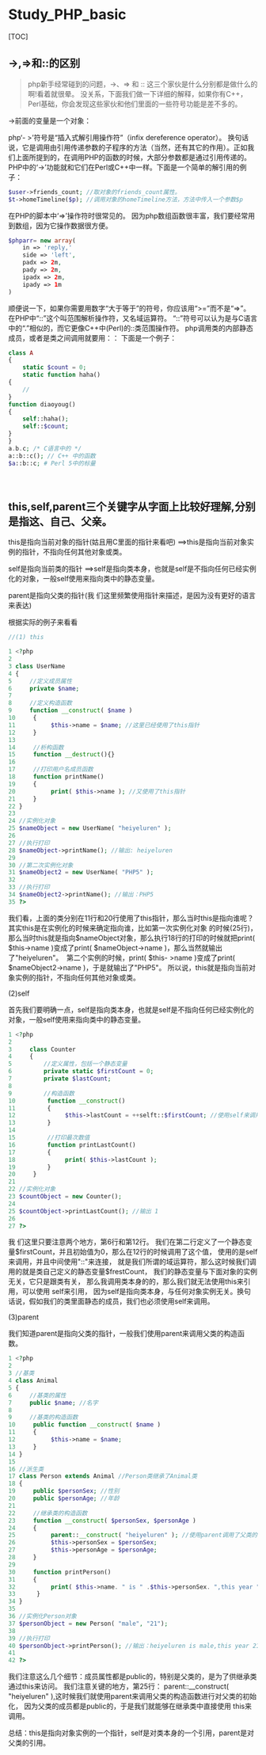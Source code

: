 # Study_PHP_basic

[TOC]



## ->,=>和::的区别



> php新手经常碰到的问题，->、=> 和 :: 这三个家伙是什么分别都是做什么的啊!看着就很晕。
> 没关系，下面我们做一下详细的解释，如果你有C++，Perl基础，你会发现这些家伙和他们里面的一些符号功能是差不多的。

->前面的变量是一个对象：

php‘- >’符号是“插入式解引用操作符”（infix dereference operator）。
换句话说，它是调用由引用传递参数的子程序的方法（当然，还有其它的作用）。正如我们上面所提到的，在调用PHP的函数的时候，大部分参数都是通过引用传递的。PHP中的‘->’功能就和它们在Perl或C++中一样。下面是一个简单的解引用的例子：

```php
$user->friends_count; //取对象的friends_count属性。
$t->homeTimeline($p); //调用对象的homeTimeline方法，方法中传入一个参数$p
```



在PHP的脚本中‘=>’操作符时很常见的。
因为php数组函数很丰富，我们要经常用到数组，因为它操作数据很方便。

```php
$phparr= new array( 
    in => 'reply,'
    side => 'left',
    padx => 2m,
    pady => 2m,
    ipadx => 2m,
    ipady => 1m
)
```

​    顺便说一下，如果你需要用数字“大于等于”的符号，你应该用“>=”而不是“=>”。
在PHP中“::”这个叫范围解析操作符，又名域运算符。
“::”符号可以认为是与C语言中的“.”相似的，而它更像C++中(Perl)的::类范围操作符。
php调用类的内部静态成员，或者是类之间调用就要用：：
下面是一个例子：

```php
class A
{
    static $count = 0;
    static function haha()
{
    //
}  
function diaoyoug()
{
    self::haha();
    self::$count;
}
}
a.b.c; /* C语言中的 */
a::b::c(); // C++ 中的函数
$a::b::c; # Perl 5中的标量
```

　　

## this,self,parent三个关键字从字面上比较好理解,分别是指这、自己、父亲。

this是指向当前对象的指针(姑且用C里面的指针来看吧)
==>this是指向当前对象实例的指针，不指向任何其他对象或类。

self是指向当前类的指针
==>self是指向类本身，也就是self是不指向任何已经实例化的对象，一般self使用来指向类中的静态变量。

parent是指向父类的指针(我 们这里频繁使用指针来描述，是因为没有更好的语言来表达)

根据实际的例子来看看

```php
//(1) this

1 <?php
2
3 class UserName
4 { 
5     //定义成员属性 
6     private $name;
7 
8     //定义构造函数
9     function __construct( $name )
10     {
11          $this->name = $name; //这里已经使用了this指针
12     }
13 
14     //析构函数
15     function __destruct(){}
16
17     //打印用户名成员函数
18     function printName()
19     {
20          print( $this->name ); //又使用了this指针
21     }
22 }
23
24 //实例化对象
25 $nameObject = new UserName( "heiyeluren" );
26
27 //执行打印
28 $nameObject->printName(); //输出: heiyeluren
29
30 //第二次实例化对象
31 $nameObject2 = new UserName( "PHP5" );
32
33 //执行打印
34 $nameObject2->printName(); //输出：PHP5
35 ?>
```


​    我们看，上面的类分别在11行和20行使用了this指针，那么当时this是指向谁呢？
​    其实this是在实例化的时候来确定指向谁，比如第一次实例化对象 的时候(25行)，那么当时this就是指向$nameObject对象，那么执行18行的打印的时候就把print( $this->name )变成了print( $nameObject->name )，那么当然就输出了"heiyeluren"。
​    第二个实例的时候，print( $this- >name )变成了print( $nameObject2->name )，于是就输出了"PHP5"。
所以说，this就是指向当前对象实例的指针，不指向任何其他对象或类。

(2)self

首先我们要明确一点，self是指向类本身，也就是self是不指向任何已经实例化的对象，一般self使用来指向类中的静态变量。

```php
1 <?php
2
3     class Counter
4     {
5         //定义属性，包括一个静态变量
6         private static $firstCount = 0;
7         private $lastCount;
8
9         //构造函数
10         function __construct()
11         {
12              $this->lastCount = ++selft::$firstCount; //使用self来调用静态变量,使用self调用必须使用::(域运算符号)
13         }
14
15         //打印最次数值
16         function printLastCount()
17         {
18              print( $this->lastCount );
19         } 
20     }
21
22 //实例化对象
23 $countObject = new Counter();
24
25 $countObject->printLastCount(); //输出 1
26
27 ?>
```

我 们这里只要注意两个地方，第6行和第12行。
我们在第二行定义了一个静态变量$firstCount，并且初始值为0，那么在12行的时候调用了这个值， 使用的是self来调用，并且中间使用"::"来连接，
就是我们所谓的域运算符，那么这时候我们调用的就是类自己定义的静态变量$frestCount， 我们的静态变量与下面对象的实例无关，它只是跟类有关，
那么我调用类本身的的，那么我们就无法使用this来引用，可以使用 self来引用，
因为self是指向类本身，与任何对象实例无关。换句话说，假如我们的类里面静态的成员，我们也必须使用self来调用。

(3)parent

我们知道parent是指向父类的指针，一般我们使用parent来调用父类的构造函数。

```php
1 <?php
2
3 //基类
4 class Animal
5 {
6     //基类的属性
7     public $name; //名字
8
9     //基类的构造函数
10     public function __construct( $name )
11     {
12          $this->name = $name;
13     }
14 }
15
16 //派生类
17 class Person extends Animal //Person类继承了Animal类
18 {
19     public $personSex; //性别
20     public $personAge; //年龄
21
22     //继承类的构造函数
23     function __construct( $personSex, $personAge )
24     {
25          parent::__construct( "heiyeluren" ); //使用parent调用了父类的构造函数
26          $this->personSex = $personSex;
27          $this->personAge = $personAge;
28     }
29
30     function printPerson()
31     {
32          print( $this->name. " is " .$this->personSex. ",this year " .$this->personAge );
33      }
34 }
35
36 //实例化Person对象
37 $personObject = new Person( "male", "21");
38
39 //执行打印
40 $personObject->printPerson(); //输出：heiyeluren is male,this year 21
41
42 ?>
```

我们注意这么几个细节：成员属性都是public的，特别是父类的，是为了供继承类通过this来访问。
我们注意关键的地方，第25行： parent::__construct( "heiyeluren" ),这时候我们就使用parent来调用父类的构造函数进行对父类的初始化，
因为父类的成员都是public的，于是我们就能够在继承类中直接使用 this来调用。

总结：this是指向对象实例的一个指针，self是对类本身的一个引用，parent是对父类的引用。